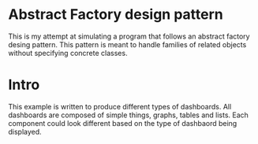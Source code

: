 # Abstract Factory design pattern

This is my attempt at simulating a program that follows an abstract factory desing pattern. This pattern is meant to handle families of related objects without specifying concrete classes.

# Intro

This example is written to produce different types of dashboards. All dashboards are composed of simple things, graphs, tables and lists. Each component could look different based on the type of dashbaord being displayed.
